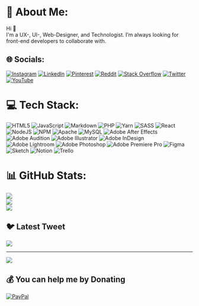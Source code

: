 # 💫 About Me:
Hi 👋<br>I'm a UX-, UI-, Web-Designer, and Technologist. I’m always looking for front-end developers to collaborate with.


## 🌐 Socials:
[![Instagram](https://img.shields.io/badge/Instagram-%23E4405F.svg?logo=Instagram&logoColor=white)](https://instagram.com/stairjoke) [![LinkedIn](https://img.shields.io/badge/LinkedIn-%230077B5.svg?logo=linkedin&logoColor=white)](https://linkedin.com/in/wenzel-massag-b85400168) [![Pinterest](https://img.shields.io/badge/Pinterest-%23E60023.svg?logo=Pinterest&logoColor=white)](https://pinterest.com/stairjoke) [![Reddit](https://img.shields.io/badge/Reddit-%23FF4500.svg?logo=Reddit&logoColor=white)](https://reddit.com/user/wmassag) [![Stack Overflow](https://img.shields.io/badge/-Stackoverflow-FE7A16?logo=stack-overflow&logoColor=white)](https://stackoverflow.com/users/10713654) [![Twitter](https://img.shields.io/badge/Twitter-%231DA1F2.svg?logo=Twitter&logoColor=white)](https://twitter.com/stairjoke) [![YouTube](https://img.shields.io/badge/YouTube-%23FF0000.svg?logo=YouTube&logoColor=white)](https://youtube.com/@stairjoke) 

# 💻 Tech Stack:
![HTML5](https://img.shields.io/badge/html5-%23E34F26.svg?style=flat&logo=html5&logoColor=white) ![JavaScript](https://img.shields.io/badge/javascript-%23323330.svg?style=flat&logo=javascript&logoColor=%23F7DF1E) ![Markdown](https://img.shields.io/badge/markdown-%23000000.svg?style=flat&logo=markdown&logoColor=white) ![PHP](https://img.shields.io/badge/php-%23777BB4.svg?style=flat&logo=php&logoColor=white) ![Yarn](https://img.shields.io/badge/yarn-%232C8EBB.svg?style=flat&logo=yarn&logoColor=white) ![SASS](https://img.shields.io/badge/SASS-hotpink.svg?style=flat&logo=SASS&logoColor=white) ![React](https://img.shields.io/badge/react-%2320232a.svg?style=flat&logo=react&logoColor=%2361DAFB) ![NodeJS](https://img.shields.io/badge/node.js-6DA55F?style=flat&logo=node.js&logoColor=white) ![NPM](https://img.shields.io/badge/NPM-%23000000.svg?style=flat&logo=npm&logoColor=white) ![Apache](https://img.shields.io/badge/apache-%23D42029.svg?style=flat&logo=apache&logoColor=white) ![MySQL](https://img.shields.io/badge/mysql-%2300f.svg?style=flat&logo=mysql&logoColor=white) ![Adobe After Effects](https://img.shields.io/badge/Adobe%20After%20Effects-9999FF.svg?style=flat&logo=Adobe%20After%20Effects&logoColor=white) ![Adobe Audition](https://img.shields.io/badge/Adobe%20Audition-9999FF.svg?style=flat&logo=Adobe%20Audition&logoColor=white) ![Adobe Illustrator](https://img.shields.io/badge/adobeillustrator-%23FF9A00.svg?style=flat&logo=adobeillustrator&logoColor=white) ![Adobe InDesign](https://img.shields.io/badge/Adobe%20InDesign-49021F?style=flat&logo=adobeindesign&logoColor=white) ![Adobe Lightroom](https://img.shields.io/badge/Adobe%20Lightroom-31A8FF.svg?style=flat&logo=Adobe%20Lightroom&logoColor=white) ![Adobe Photoshop](https://img.shields.io/badge/adobephotoshop-%2331A8FF.svg?style=flat&logo=adobephotoshop&logoColor=white) ![Adobe Premiere Pro](https://img.shields.io/badge/Adobe%20Premiere%20Pro-9999FF.svg?style=flat&logo=Adobe%20Premiere%20Pro&logoColor=white) 	![Figma](https://img.shields.io/badge/figma-%23F24E1E.svg?style=flat&logo=figma&logoColor=white) ![Sketch](https://img.shields.io/badge/Sketch-FFB387?style=flat&logo=sketch&logoColor=black) ![Notion](https://img.shields.io/badge/Notion-%23000000.svg?style=flat&logo=notion&logoColor=white) ![Trello](https://img.shields.io/badge/Trello-%23026AA7.svg?style=flat&logo=Trello&logoColor=white)
# 📊 GitHub Stats:
![](https://github-readme-stats.vercel.app/api?username=stairjoke&theme=monokai&hide_border=true&include_all_commits=true&count_private=true)<br/>
![](https://github-readme-streak-stats.herokuapp.com/?user=stairjoke&theme=monokai&hide_border=true)<br/>
![](https://github-readme-stats.vercel.app/api/top-langs/?username=stairjoke&theme=monokai&hide_border=true&include_all_commits=true&count_private=true&layout=compact)

## 🐦 Latest Tweet
[![](https://gtce.itsvg.in/api?username=stairjoke)](https://gtce.itsvg.in)

---
[![](https://visitcount.itsvg.in/api?id=stairjoke&icon=0&color=0)](https://visitcount.itsvg.in)

  ## 💰 You can help me by Donating
  [![PayPal](https://img.shields.io/badge/PayPal-00457C?style=for-the-badge&logo=paypal&logoColor=white)](https://paypal.me/wmassag) 

  
<!-- Proudly created with GPRM ( https://gprm.itsvg.in ) -->
